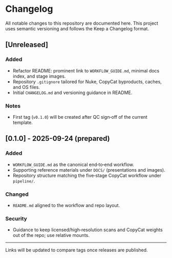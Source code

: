 # Changelog

All notable changes to this repository are documented here. This project uses semantic versioning and follows the Keep a Changelog format.

## [Unreleased]
### Added
- Refactor README: prominent link to `WORKFLOW_GUIDE.md`, minimal docs index, and stage images.
- Repository `.gitignore` tailored for Nuke, CopyCat byproducts, caches, and OS files.
- Initial `CHANGELOG.md` and versioning guidance in README.

### Notes
- First tag (`v0.1.0`) will be created after QC sign‑off of the current template.

## [0.1.0] - 2025-09-24 (prepared)
### Added
- `WORKFLOW_GUIDE.md` as the canonical end‑to‑end workflow.
- Supporting reference materials under `DOCS/` (presentations and images).
- Repository structure matching the five‑stage CopyCat workflow under `pipeline/`.

### Changed
- `README.md` aligned to the workflow and repo layout.

### Security
- Guidance to keep licensed/high‑resolution scans and CopyCat weights out of the repo; use relative mounts.

---

Links will be updated to compare tags once releases are published.
